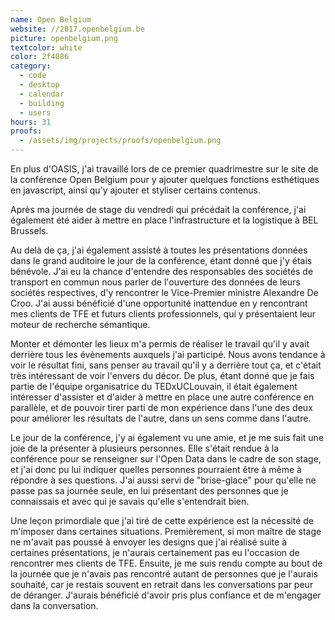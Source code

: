 ```yaml
---
name: Open Belgium
website: //2017.openbelgium.be
picture: openbelgium.png
textcolor: white
color: 2f4086
category:
  - code
  - desktop
  - calendar
  - building
  - users
hours: 31
proofs:
  - /assets/img/projects/proofs/openbelgium.png
---
```


En plus d'OASIS, j'ai travaillé lors de ce premier quadrimestre sur le site de la conférence Open Belgium pour y ajouter quelques fonctions esthétiques en javascript, ainsi qu'y ajouter et styliser certains contenus.

Après ma journée de stage du vendredi qui précédait la conférence, j'ai également été aider à mettre en place l'infrastructure et la logistique à BEL Brussels.

Au delà de ça, j'ai également assisté à toutes les présentations données dans le grand auditoire le jour de la conférence, étant donné que j'y étais bénévole. J'ai eu la chance d'entendre des responsables des sociétés de transport en commun nous parler de l'ouverture des données de leurs sociétés respectives, d'y rencontrer le Vice-Premier ministre Alexandre De Croo. J'ai aussi bénéficié d'une opportunité inattendue en y rencontrant mes clients de TFE et futurs clients professionnels, qui y présentaient leur moteur de recherche sémantique.

Monter et démonter les lieux m'a permis de réaliser le travail qu'il y avait derrière tous les évènements auxquels j'ai participé. Nous avons tendance à voir le résultat fini, sans penser au travail qu'il y a derrière tout ça, et c'était très intéressant de voir l'envers du décor. De plus, étant donné que je fais partie de l'équipe organisatrice du TEDxUCLouvain, il était également intéresser d'assister et d'aider à mettre en place une autre conférence en parallèle, et de pouvoir tirer parti de mon expérience dans l'une des deux pour améliorer les résultats de l'autre, dans un sens comme dans l'autre.

Le jour de la conférence, j'y ai également vu une amie, et je me suis fait une joie de la présenter à plusieurs personnes. Elle s'était rendue à la conférence pour se renseigner sur l'Open Data dans le cadre de son stage, et j'ai donc pu lui indiquer quelles personnes pourraient être à même à répondre à ses questions. J'ai aussi servi de "brise-glace" pour qu'elle ne passe pas sa journée seule, en lui présentant des personnes que je connaissais et avec qui je savais qu'elle s'entendrait bien.

Une leçon primordiale que j'ai tiré de cette expérience est la nécessité de m'imposer dans certaines situations. Premièrement, si mon maître de stage ne m'avait pas poussé à envoyer les designs que j'ai réalisé suite à certaines présentations, je n'aurais certainement pas eu l'occasion de rencontrer mes clients de TFE. Ensuite, je me suis rendu compte au bout de la journée que je n'avais pas rencontré autant de personnes que je l'aurais souhaité, car je restais souvent en retrait dans les conversations par peur de déranger. J'aurais bénéficié d'avoir pris plus confiance et de m'engager dans la conversation.